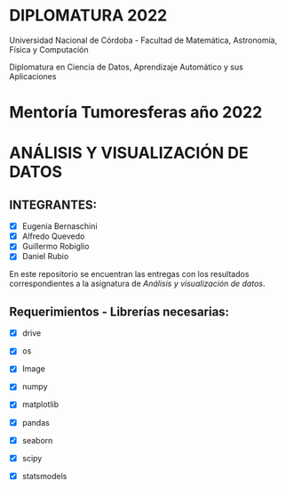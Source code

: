 # **DIPLOMATURA 2022**
Universidad Nacional de Córdoba - Facultad de Matemática, Astronomía, Física y Computación

Diplomatura en Ciencia de Datos, Aprendizaje Automático y sus Aplicaciones


# **Mentoría Tumoresferas año 2022**

# ANÁLISIS Y VISUALIZACIÓN DE DATOS

## INTEGRANTES:
   - [x] Eugenia Bernaschini 
   - [x] Alfredo Quevedo
   - [x] Guillermo Robiglio  
   - [x] Daniel Rubio
   
En este repositorio se encuentran las entregas con los resultados correspondientes a la asignatura de _Análisis y visualización de datos_.

## **Requerimientos - Librerías necesarias**:
   - [x] drive
   - [x] os
   - [x] Image
   - [x] numpy
   - [x] matplotlib
   - [x] pandas
   - [x] seaborn
   - [x] scipy
   - [x] statsmodels

